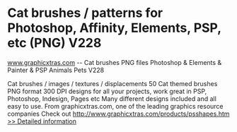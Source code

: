 # Cat brushes / patterns for Photoshop, Affinity, Elements, PSP, etc (PNG) V228
www.graphicxtras.com -- Cat brushes PNG files Photoshop & Elements & Painter & PSP Animals Pets V228

Cat brushes / images / textures / displacements
50 Cat themed brushes PNG format 300 DPI designs for all your projects, work great in PSP, Photoshop, Indesign, Pages etc Many different designs included and all easy to use. From graphicxtras.com, one of the leading graphics resource companies
Check out http://www.graphicxtras.com/products/psshapes.htm
[>> Detailed information](https://secure.shareit.com/shareit/product.html?productid=300629433&affiliateid=200057808)